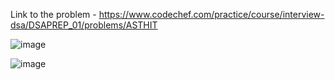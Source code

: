 Link to the problem - https://www.codechef.com/practice/course/interview-dsa/DSAPREP_01/problems/ASTHIT


![image](https://github.com/Haleshot/Competitive-Programming/assets/57552973/1c64c7ba-e106-464b-a428-4a127798f7ac)


![image](https://github.com/Haleshot/Competitive-Programming/assets/57552973/77b30a1e-0838-4624-aa1a-1402a31a39df)
